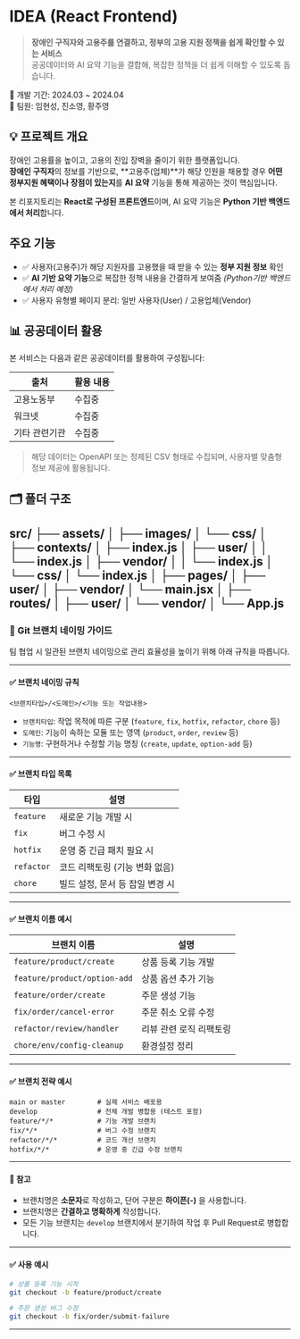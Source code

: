 # IDEA (React Frontend)
> **장애인 구직자와 고용주를 연결하고, 정부의 고용 지원 정책을 쉽게 확인할 수 있는 서비스**  
> 공공데이터와 AI 요약 기능을 결합해, 복잡한 정책을 더 쉽게 이해할 수 있도록 돕습니다.


📆 개발 기간: 2024.03 ~ 2024.04  
👥 팀원: 임현성, 진소영, 황주영

## 💡 프로젝트 개요

장애인 고용률을 높이고, 고용의 진입 장벽을 줄이기 위한 플랫폼입니다.  
**장애인 구직자**의 정보를 기반으로, **고용주(업체)**가 해당 인원을 채용할 경우 **어떤 정부지원 혜택이나 장점이 있는지**를 **AI 요약** 기능을 통해 제공하는 것이 핵심입니다.

본 리포지토리는 **React로 구성된 프론트엔드**이며, AI 요약 기능은 **Python 기반 백엔드에서 처리**합니다.

## 주요 기능

- ✅ 사용자(고용주)가 해당 지원자를 고용했을 때 받을 수 있는 **정부 지원 정보** 확인
- ✅ **AI 기반 요약 기능**으로 복잡한 정책 내용을 간결하게 보여줌 *(Python기반 백엔드에서 처리 예정)*
- ✅ 사용자 유형별 페이지 분리: 일반 사용자(User) / 고용업체(Vendor)

## 📊 공공데이터 활용

본 서비스는 다음과 같은 공공데이터를 활용하여 구성됩니다:

| 출처 | 활용 내용 |
|------|-----------|
| 고용노동부 | 수집중 |
| 워크넷 | 수집중 |
| 기타 관련기관 | 수집중 |

> 해당 데이터는 OpenAPI 또는 정제된 CSV 형태로 수집되며, 사용자별 맞춤형 정보 제공에 활용됩니다.

## 🗂️ 폴더 구조

src/
├── assets/
│   ├── images/
│   └── css/
│
├── contexts/
│   ├── index.js
│   ├── user/
│   │   └── index.js
│   ├── vendor/
│   │   └── index.js
│   └── css/
│       └── index.js
│
├── pages/
│   ├── user/
│   ├── vendor/
│   └── main.jsx
│
├── routes/
│   ├── user/
│   └── vendor/
│
└── App.js
---

### 🌿 Git 브랜치 네이밍 가이드

팀 협업 시 일관된 브랜치 네이밍으로 관리 효율성을 높이기 위해 아래 규칙을 따릅니다.

---

#### ✅ 브랜치 네이밍 규칙

`<브랜치타입>/<도메인>/<기능 또는 작업내용>`

- `브랜치타입`: 작업 목적에 따른 구분 (`feature`, `fix`, `hotfix`, `refactor`, `chore` 등)  
- `도메인`: 기능이 속하는 모듈 또는 영역 (`product`, `order`, `review` 등)  
- `기능명`: 구현하거나 수정할 기능 명칭 (`create`, `update`, `option-add` 등)

---

#### ✅ 브랜치 타입 목록

| 타입       | 설명                             |
|------------|----------------------------------|
| `feature`  | 새로운 기능 개발 시              |
| `fix`      | 버그 수정 시                     |
| `hotfix`   | 운영 중 긴급 패치 필요 시        |
| `refactor` | 코드 리팩토링 (기능 변화 없음)   |
| `chore`    | 빌드 설정, 문서 등 잡일 변경 시  |

---

#### ✅ 브랜치 이름 예시

| 브랜치 이름                    | 설명                       |
|-------------------------------|----------------------------|
| `feature/product/create`      | 상품 등록 기능 개발        |
| `feature/product/option-add`  | 상품 옵션 추가 기능        |
| `feature/order/create`        | 주문 생성 기능             |
| `fix/order/cancel-error`      | 주문 취소 오류 수정        |
| `refactor/review/handler`     | 리뷰 관련 로직 리팩토링    |
| `chore/env/config-cleanup`    | 환경설정 정리              |

---

#### ✅ 브랜치 전략 예시

```
main or master        # 실제 서비스 배포용  
develop               # 전체 개발 병합용 (테스트 포함)  
feature/*/*           # 기능 개발 브랜치  
fix/*/*               # 버그 수정 브랜치  
refactor/*/*          # 코드 개선 브랜치  
hotfix/*/*            # 운영 중 긴급 수정 브랜치  
```

---

#### 🔖 참고

- 브랜치명은 **소문자**로 작성하고, 단어 구분은 **하이픈(-)** 을 사용합니다.  
- 브랜치명은 **간결하고 명확하게** 작성합니다.  
- 모든 기능 브랜치는 `develop` 브랜치에서 분기하여 작업 후 Pull Request로 병합합니다.

---

#### ✅ 사용 예시

```bash
# 상품 등록 기능 시작
git checkout -b feature/product/create

# 주문 생성 버그 수정
git checkout -b fix/order/submit-failure
```

---
